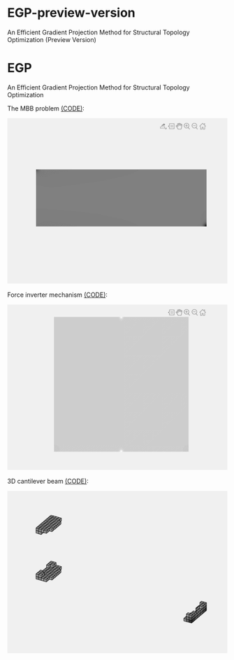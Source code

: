 # EGP-preview-version
An Efficient Gradient Projection Method for Structural Topology Optimization (Preview Version)

# EGP
An Efficient Gradient Projection Method for Structural Topology Optimization

The MBB problem [(CODE)](./MBB_300_100_OUR.m):

![MBB](./MBB_300_100_OUR.gif)

Force inverter mechanism [(CODE)](./MSE_SE_KO.m):

![Force inverter](./MSE_SE_KO.gif)

3D cantilever beam [(CODE)](./TO_3D_OUR.m):

![3D cantilever beam](./TO_3D_60_20_10_OUR.gif)
